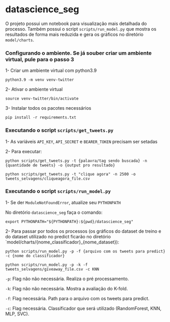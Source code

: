 # datascience_seg

O projeto possui um notebook para visualização mais detalhada do processo.
Também possui o script `scripts/run_model.py` que mostra os resultados de forma mais reduzida
e gera os gráficos no diretório `model/charts`.


### Configurando o ambiente. Se já souber criar um ambiente virtual, pule para o passo 3
1- Criar um ambiente virtual com python3.9

```python3.9 -m venv venv-twitter```

2- Ativar o ambiente virtual

```source venv-twitter/bin/activate```

3- Instalar todos os pacotes necessários

```pip install -r requirements.txt```


### Executando o script `scripts/get_tweets.py`

1- As variáveis `API_KEY`, `API_SECRET` e `BEARER_TOKEN` precisam ser setadas

2- Para executar:

```python scripts/get_tweets.py -t {palavra/tag sendo buscada} -n {quantidade de tweets} -o {output pro resultado}```
    
    python scripts/get_tweets.py -t "clique agora" -n 2500 -o tweets_selvagens/cliqueagora_file.csv

### Executando o script `scripts/run_model.py`

1- Se der `ModuleNotFoundError`, atualize seu `PYTHONPATH`

No diretório `datascience_seg` faça o comando:

```export PYTHONPATH="${PYTHONPATH}:${pwd}/datascience_seg"```

2- Para passar por todos os processos (os gráficos do dataset de treino e do dataset utilizado no 
predict ficarão no diretório `model/charts/{nome_classificador}_{nome_dataset}):

```python scripts/run_model.py -p -f {arquivo com os tweets para predict} -c {nome do classificador}```

    python scripts/run_model.py -p -k -f tweets_selvagens/giveaway_file.csv -c KNN

`-p`: Flag não não necessária. Realiza o pré processamento.

`-k`: Flag não não necessária. Mostra a avaliação do K-fold.

`-f`: Flag necessária. Path para o arquivo com os tweets para predict.

`-c`: Flag necessária. Classificador que será utilizado (RandomForest, KNN, MLP, SVC).